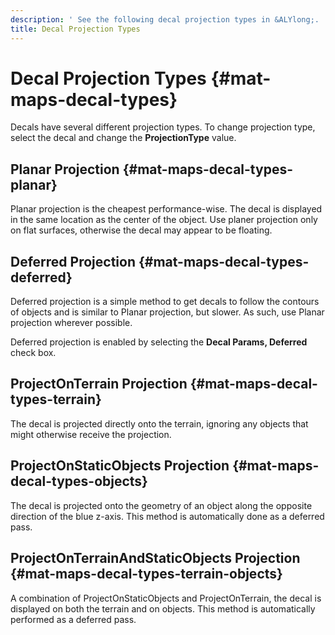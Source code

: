 ```yaml
---
description: ' See the following decal projection types in &ALYlong;. '
title: Decal Projection Types
---
```

# Decal Projection Types {#mat-maps-decal-types}

Decals have several different projection types\. To change projection type, select the decal and change the **ProjectionType** value\.

## Planar Projection {#mat-maps-decal-types-planar}

Planar projection is the cheapest performance\-wise\. The decal is displayed in the same location as the center of the object\. Use planer projection only on flat surfaces, otherwise the decal may appear to be floating\.

## Deferred Projection {#mat-maps-decal-types-deferred}

Deferred projection is a simple method to get decals to follow the contours of objects and is similar to Planar projection, but slower\. As such, use Planar projection wherever possible\.

Deferred projection is enabled by selecting the **Decal Params, Deferred** check box\.

## ProjectOnTerrain Projection {#mat-maps-decal-types-terrain}

The decal is projected directly onto the terrain, ignoring any objects that might otherwise receive the projection\.

## ProjectOnStaticObjects Projection {#mat-maps-decal-types-objects}

The decal is projected onto the geometry of an object along the opposite direction of the blue z\-axis\. This method is automatically done as a deferred pass\.

## ProjectOnTerrainAndStaticObjects Projection {#mat-maps-decal-types-terrain-objects}

A combination of ProjectOnStaticObjects and ProjectOnTerrain, the decal is displayed on both the terrain and on objects\. This method is automatically performed as a deferred pass\.